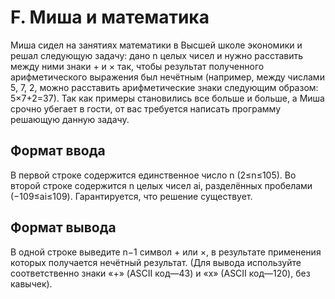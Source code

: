 # F. Миша и математика
Миша сидел на занятиях математики в Высшей школе экономики и решал следующую задачу: дано  n  целых чисел и нужно расставить между ними знаки  +  и  ×  так, чтобы результат полученного арифметического выражения был нечётным (например, между числами  5,  7,  2, можно расставить арифметические знаки следующим образом:  5×7+2=37). Так как примеры становились все больше и больше, а Миша срочно убегает в гости, от вас требуется написать программу решающую данную задачу.

## Формат ввода

В первой строке содержится единственное число  n  (2≤n≤105). Во второй строке содержится  n  целых чисел  ai, разделённых пробелами (−109≤ai≤109). Гарантируется, что решение существует.

## Формат вывода

В одной строке выведите  n−1  символ  +  или  ×, в результате применения которых получается нечётный результат. (Для вывода используйте соответственно знаки «+» (ASCII код—43) и «x» (ASCII код—120), без кавычек).

